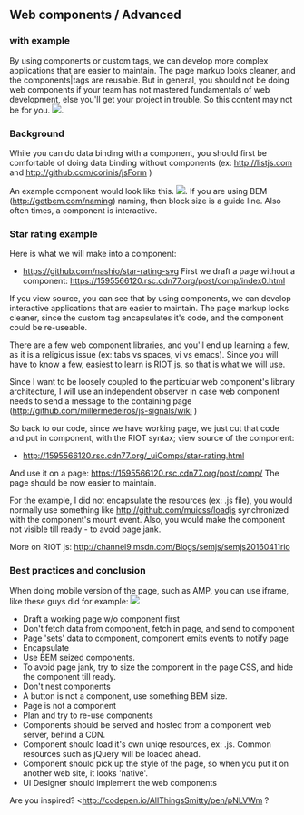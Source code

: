 
## Web components / Advanced
### with example

By using components or custom tags, we can develop more complex applications that are easier to maintain. The page markup looks cleaner, and the components|tags are reusable. But in general, you should not be doing web components if your team has not mastered fundamentals of web development, else you'll get your project in trouble. So this content may not be for you.
![](/post/comp/3.png).

### Background


While you can do data binding with a component, you should first be comfortable of doing data binding without components (ex: http://listjs.com and http://github.com/corinis/jsForm )

An example component would look like this.
![](/post/comp/compEx.png). If you are using BEM (<http://getbem.com/naming>) naming, then block size is a guide line. Also often times, a component is interactive. 


### Star rating example

Here is what we will make into a component:
- https://github.com/nashio/star-rating-svg
First we draft a page without a component:
<https://1595566120.rsc.cdn77.org/post/comp/index0.html>

If you view source, you can see that by using components, we can develop interactive applications that are easier to maintain. The page markup looks cleaner, since the custom tag encapsulates it's code, and the component could be re-useable.

There are a few web component libraries, and you'll end up learning a few, as it is a religious issue (ex: tabs vs spaces, vi vs emacs). Since you will have to know a few, easiest to learn is RIOT js, so that is what we will use.

Since I want to be loosely coupled to the particular web component's library architecture, I will use an independent observer in case web component needs to send a message to the containing page (<http://github.com/millermedeiros/js-signals/wiki> )

So back to our code, since we have working page, we just cut that code and put in component, with the RIOT syntax; view source of the component:
- <http://1595566120.rsc.cdn77.org/_uiComps/star-rating.html>

And use it on a page: <https://1595566120.rsc.cdn77.org/post/comp/>
The page should be now easier to maintain. 

For the example, I did not encapsulate the resources (ex: .js file), you would normally use something like <http://github.com/muicss/loadjs> synchronized with the component's mount event. Also, you would make the component not visible till ready - to avoid page jank.

More on RIOT js: <http://channel9.msdn.com/Blogs/semjs/semjs20160411rio>

### Best practices and conclusion
When doing mobile version of the page, such as AMP, you can use iframe, like these guys did for example: 
![](/post/comp/amp.png) 


- Draft a working page w/o component first
- Don't fetch data from component, fetch in page, and send to component
- Page 'sets' data to component, component emits events to notify page
- Encapsulate
- Use BEM seized components.
- To avoid page jank, try to size the component in the page CSS, and hide the component till ready.
- Don't nest components
- A button is not a component, use something BEM size.
- Page is not a component
- Plan and try to re-use components
- Components should be served and hosted from a component web server, behind a CDN.
- Component should load it's own uniqe resources, ex: .js. Common resources such as jQuery will be loaded ahead. 
- Component should pick up the style of the page, so when you put it on another web site, it looks 'native'.
- UI Designer should implement the web components

Are you inspired? 
<http://codepen.io/AllThingsSmitty/pen/pNLVWm ?